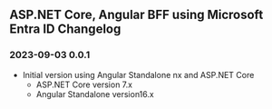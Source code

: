 ## ASP.NET Core, Angular BFF using Microsoft Entra ID Changelog

### 2023-09-03 0.0.1

- Initial version using Angular Standalone nx and ASP.NET Core
  - ASP.NET Core version 7.x
  - Angular Standalone version16.x
  
